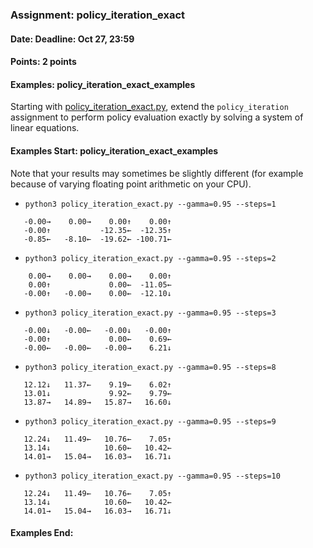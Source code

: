 ### Assignment: policy_iteration_exact
#### Date: Deadline: Oct 27, 23:59
#### Points: 2 points
#### Examples: policy_iteration_exact_examples

Starting with [policy_iteration_exact.py](https://github.com/ufal/npfl122/tree/master/labs/02/policy_iteration_exact.py),
extend the `policy_iteration` assignment to perform policy evaluation
exactly by solving a system of linear equations.

#### Examples Start: policy_iteration_exact_examples
Note that your results may sometimes be slightly different (for example because of varying floating point arithmetic on your CPU).
- `python3 policy_iteration_exact.py --gamma=0.95 --steps=1`
```
   -0.00→    0.00→    0.00↑    0.00↑
   -0.00↑           -12.35←  -12.35↑
   -0.85←   -8.10←  -19.62← -100.71←
```
- `python3 policy_iteration_exact.py --gamma=0.95 --steps=2`
```
    0.00→    0.00→    0.00→    0.00↑
    0.00↑             0.00←  -11.05←
   -0.00↑   -0.00→    0.00←  -12.10↓
```
- `python3 policy_iteration_exact.py --gamma=0.95 --steps=3`
```
   -0.00↓   -0.00←   -0.00↓   -0.00↑
   -0.00↑             0.00←    0.69←
   -0.00←   -0.00←   -0.00→    6.21↓
```
- `python3 policy_iteration_exact.py --gamma=0.95 --steps=8`
```
   12.12↓   11.37←    9.19←    6.02↑
   13.01↓             9.92←    9.79←
   13.87→   14.89→   15.87→   16.60↓
```
- `python3 policy_iteration_exact.py --gamma=0.95 --steps=9`
```
   12.24↓   11.49←   10.76←    7.05↑
   13.14↓            10.60←   10.42←
   14.01→   15.04→   16.03→   16.71↓
```
- `python3 policy_iteration_exact.py --gamma=0.95 --steps=10`
```
   12.24↓   11.49←   10.76←    7.05↑
   13.14↓            10.60←   10.42←
   14.01→   15.04→   16.03→   16.71↓
```
#### Examples End:
